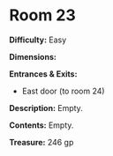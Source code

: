 # Room 23

**Difficulty:** Easy

**Dimensions:** 

**Entrances & Exits:**
- East door (to room 24)

**Description:**
Empty.

**Contents:**
Empty.

**Treasure:**
246 gp